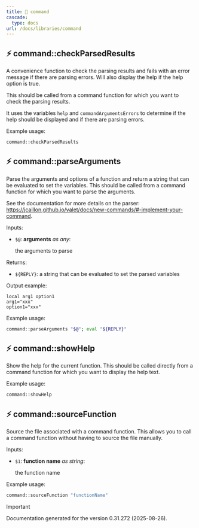 ```yaml
---
title: 📂 command
cascade:
  type: docs
url: /docs/libraries/command
---
```


## ⚡ command::checkParsedResults

A convenience function to check the parsing results and fails with an error message if there are
parsing errors.
Will also display the help if the help option is true.

This should be called from a command function for which you want to check the parsing results.

It uses the variables `help` and `commandArgumentsErrors` to determine if the help should be displayed
and if there are parsing errors.

Example usage:

```bash
command::checkParsedResults
```

## ⚡ command::parseArguments

Parse the arguments and options of a function and return a string that can be evaluated to set the variables.
This should be called from a command function for which you want to parse the arguments.

See the documentation for more details on the parser: <https://jcaillon.github.io/valet/docs/new-commands/#-implement-your-command>.


Inputs:

- `$@`: **arguments** _as any_:

  the arguments to parse

Returns:

- `${REPLY}`: a string that can be evaluated to set the parsed variables

Output example:

```
local arg1 option1
arg1="xxx"
option1="xxx"
```

Example usage:

```bash
command::parseArguments "$@"; eval "${REPLY}"
```

## ⚡ command::showHelp

Show the help for the current function.
This should be called directly from a command function for which you want to display the help text.

Example usage:

```bash
command::showHelp
```

## ⚡ command::sourceFunction

Source the file associated with a command function.
This allows you to call a command function without having to source the file manually.

Inputs:

- `$1`: **function name** _as string_:

  the function name

Example usage:

```bash
command::sourceFunction "functionName"
```

> [!IMPORTANT]
> Documentation generated for the version 0.31.272 (2025-08-26).
